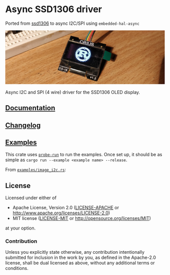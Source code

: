 # Async SSD1306 driver

Ported from [ssd1306](https://crates.io/crates/ssd1306) to async I2C/SPI using `embedded-hal-async`

[![CRIUS display showing the Rust logo](readme_banner.jpg?raw=true)](examples/image_i2c.rs)

Async I2C and SPI (4 wire) driver for the SSD1306 OLED display.

## [Documentation](https://docs.rs/ssd1306-async)

## [Changelog](CHANGELOG.md)

## [Examples](examples)

This crate uses [`probe-run`](https://crates.io/crates/probe-run) to run the examples. Once set up,
it should be as simple as `cargo run --example <example name> --release`.

From [`examples/image_i2c.rs`](examples/image_i2c.rs):



## License

Licensed under either of

- Apache License, Version 2.0 ([LICENSE-APACHE](LICENSE-APACHE) or
  http://www.apache.org/licenses/LICENSE-2.0)
- MIT license ([LICENSE-MIT](LICENSE-MIT) or http://opensource.org/licenses/MIT)

at your option.

### Contribution

Unless you explicitly state otherwise, any contribution intentionally submitted for inclusion in the
work by you, as defined in the Apache-2.0 license, shall be dual licensed as above, without any
additional terms or conditions.
